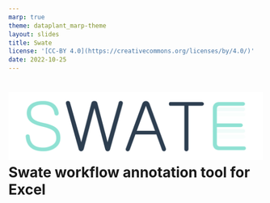 ```yaml
---
marp: true
theme: dataplant_marp-theme
layout: slides
title: Swate
license: '[CC-BY 4.0](https://creativecommons.org/licenses/by/4.0/)'
date: 2022-10-25
---
```


# ![](./../../img/_logos/Swate/Swate_logo_for_excel.svg) Swate workflow annotation tool for Excel
